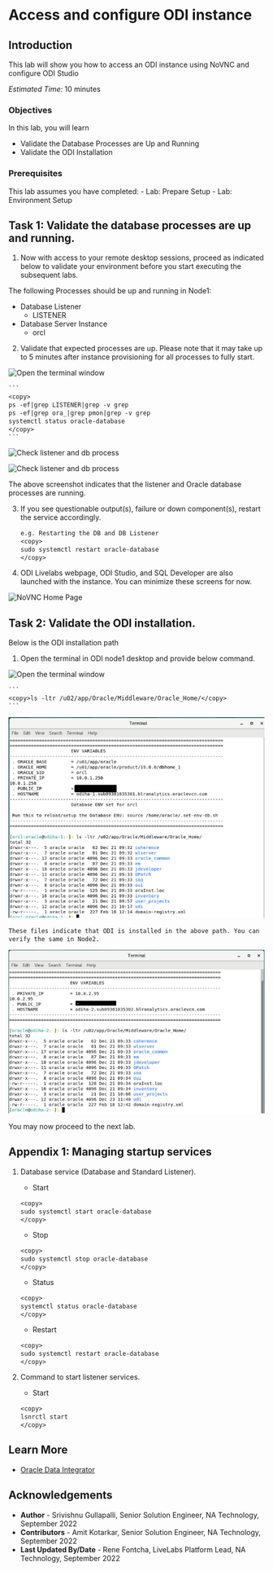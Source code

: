 # Access and configure ODI instance

## Introduction
This lab will show you how to access an ODI instance using NoVNC and configure ODI Studio

*Estimated Time*: 10 minutes

### Objectives
In this lab, you will learn
* Validate the Database Processes are Up and Running
* Validate the ODI Installation

### Prerequisites
This lab assumes you have completed:
    - Lab: Prepare Setup
    - Lab: Environment Setup

## Task 1: Validate the database processes are up and running.
1. Now with access to your remote desktop sessions, proceed as indicated below to validate your environment before you start executing the subsequent labs. 


The following Processes should be up and running in Node1:

   - Database Listener
       - LISTENER
   - Database Server Instance
       - orcl

2. Validate that expected processes are up. Please note that it may take up to 5 minutes after instance provisioning for all processes to fully start.

  ![Open the terminal window](./images/odi-terminal.png " ") 

    ```
    <copy>
    ps -ef|grep LISTENER|grep -v grep
    ps -ef|grep ora_|grep pmon|grep -v grep
    systemctl status oracle-database
    </copy>
    ```

  ![Check listener and db process](./images/db-processes1.png " ")

  ![Check listener and db process](./images/db-processes2.png " ")

The above screenshot indicates that the listener and Oracle database processes are running.


3. If you see questionable output(s), failure or down component(s), restart the service accordingly.

    ```
    e.g. Restarting the DB and DB Listener
    <copy>
    sudo systemctl restart oracle-database
    </copy>
    ```
4. ODI Livelabs webpage, ODI Studio, and SQL Developer are also launched with the instance. You can minimize these screens for now.

  ![NoVNC Home Page](./images/odi-novnc-landing.png " ")  

## Task 2: Validate the ODI installation.

Below is the ODI installation path

1. Open the terminal in ODI node1 desktop and provide below command.

  ![Open the terminal window](./images/odi-terminal.png " ")  


    ```
    <copy>ls -ltr /u02/app/Oracle/Middleware/Oracle_Home/</copy>
    ```  

  ![ODI Middleware Home Directory](./images/odi-list.png " ") 

    These files indicate that ODI is installed in the above path. You can verify the same in Node2.

   ![ODI Middleware Home Directory](./images/odi2-list.png " ") 


You may now proceed to the next lab.

## Appendix 1: Managing startup services

1. Database service (Database and Standard Listener).

    - Start

    ```
    <copy>
    sudo systemctl start oracle-database
    </copy>
    ```
    - Stop

    ```
    <copy>
    sudo systemctl stop oracle-database
    </copy>
    ```

    - Status

    ```
    <copy>
    systemctl status oracle-database
    </copy>
    ```

    - Restart

    ```
    <copy>
    sudo systemctl restart oracle-database
    </copy>
    ```

2. Command to start listener services.

    - Start

    ```
    <copy>
    lsnrctl start
    </copy>
    ```

## Learn More
- [Oracle Data Integrator](https://docs.oracle.com/en/middleware/fusion-middleware/data-integrator/index.html)

## Acknowledgements

- **Author** - Srivishnu Gullapalli, Senior Solution Engineer, NA Technology, September 2022
- **Contributors** - Amit Kotarkar, Senior Solution Engineer, NA Technology, September 2022
- **Last Updated By/Date** - Rene Fontcha, LiveLabs Platform Lead, NA Technology, September 2022
